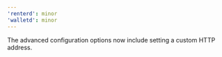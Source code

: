 ```yaml
---
'renterd': minor
'walletd': minor
---
```


The advanced configuration options now include setting a custom HTTP address.
